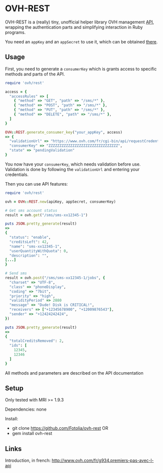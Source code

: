 # OVH-REST

OVH-REST is a (really) tiny, unofficial helper library OVH management [API](https://api.ovh.com/console/), wrapping the authentication parts and simplifying interaction in Ruby programs.

You need an `appKey` and an `appSecret` to use it, which can be obtained [there](https://www.ovh.com/fr/cgi-bin/api/createApplication.cgi).

## Usage

First, you need to generate a `consumerKey` which is grants access to specific methods and parts of the API.

```ruby
require 'ovh/rest'

access = {
  "accessRules" => [
    { "method" => "GET", "path" => "/sms/*" },
    { "method" => "POST", "path" => "/sms/*" },
    { "method" => "PUT", "path" => "/sms/*" },
    { "method" => "DELETE", "path" => "/sms/*" },
  ]
}

OVH::REST.generate_consumer_key("your_appKey", access)
=> {
  "validationUrl" => "https://www.ovh.com/fr/cgi-bin/api/requestCredential.cgi?credentialToken=XXXXXXXXXXXXXXXXXXXXXXX",
  "consumerKey" => "ZZZZZZZZZZZZZZZZZZZZZZZZZZZZZZZZ",
  "state" => "pendingValidation"
}

```

You now have your `consumerKey`, which needs validation before use. Validation is done by following the `validationUrl` and entering your credentials.

Then you can use API features:

```ruby
require 'ovh/rest'

ovh = OVH::REST.new(apiKey, appSecret, consumerKey)

# Get sms account status
result = ovh.get("/sms/sms-xx12345-1")

puts JSON.pretty_generate(result)
=>
{
  "status": "enable",
  "creditsLeft": 42,
  "name": "sms-xx12345-1",
  "userQuantityWithQuota": 0,
  "description": "",
[...]
}

# Send sms
result = ovh.post("/sms/sms-xx12345-1/jobs", {
  "charset" => "UTF-8",
  "class" => "phoneDisplay",
  "coding" => "7bit",
  "priority" => "high",
  "validityPeriod" => 2880
  "message" => "Dude! Disk is CRITICAL!",
  "receivers" => ["+12345678900", "+12009876543"],
  "sender" => "+12424242424",
})

puts JSON.pretty_generate(result)
=>
{
  "totalCreditsRemoved": 2,
  "ids": [
    12345,
    12346
  ]
}
```

All methods and parameters are described on the API documentation

## Setup

Only tested with MRI >= 1.9.3

Dependencies: none

Install:
 * git clone https://github.com/Fotolia/ovh-rest
OR
 * gem install ovh-rest

## Links

Introduction, in french: http://www.ovh.com/fr/g934.premiers-pas-avec-l-api
